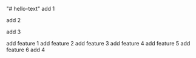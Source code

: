 "# hello-text" 
add 1

add 2

add 3

add feature 1
add feature 2
add feature 3
add feature 4
add feature 5
add feature 6
add 4
